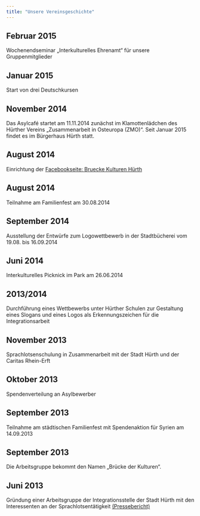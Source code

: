 ```yaml
---
title: "Unsere Vereinsgeschichte"
---
```


## Februar 2015
Wochenendseminar „Interkulturelles Ehrenamt“ für unsere Gruppenmitglieder

## Januar 2015
Start von drei Deutschkursen

## November 2014
Das Asylcafé startet am 11.11.2014 zunächst im Klamottenlädchen des Hürther Vereins „Zusammenarbeit in Osteuropa (ZMO)“. Seit Januar 2015 findet es im Bürgerhaus Hürth statt.

## August 2014
Einrichtung der [Facebookseite: Bruecke Kulturen Hürth](https://www.facebook.com/huertherbrueckederkulturen)

## August 2014
Teilnahme am Familienfest am 30.08.2014 

## September 2014
Ausstellung der Entwürfe zum Logowettbewerb in der Stadtbücherei vom 19.08. bis 16.09.2014

## Juni 2014
Interkulturelles Picknick im Park am 26.06.2014

## 2013/2014
Durchführung eines Wettbewerbs unter Hürther Schulen zur Gestaltung eines Slogans und eines Logos als Erkennungszeichen für die Integrationsarbeit

## November 2013
Sprachlotsenschulung in Zusammenarbeit mit der Stadt Hürth und der Caritas Rhein-Erft

## Oktober 2013
Spendenverteilung an Asylbewerber

## September 2013
Teilnahme am städtischen Familienfest mit Spendenaktion für Syrien am 14.09.2013

## September 2013
Die Arbeitsgruppe bekommt den Namen „Brücke der Kulturen“.

## Juni 2013
Gründung einer Arbeitsgruppe der Integrationsstelle der Stadt Hürth mit den Interessenten an der Sprachlotsentätigkeit [(Pressebericht)](http://www.huerth.de/rathaus/aktuelles/presse/pressearchiv13/2013-07-09_integration.php)







